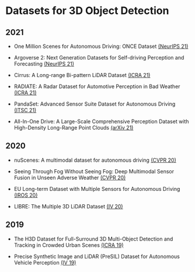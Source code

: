 # Datasets for 3D Object Detection

## 2021

- One Million Scenes for Autonomous Driving: ONCE Dataset [(NeurIPS 21)](https://arxiv.org/pdf/2106.11037.pdf)

- Argoverse 2: Next Generation Datasets for Self-driving Perception and Forecasting [(NeurIPS 21)](https://openreview.net/pdf?id=vKQGe36av4k)

- Cirrus: A Long-range Bi-pattern LiDAR Dataset [(ICRA 21)](https://ieeexplore.ieee.org/stamp/stamp.jsp?arnumber=9561267)

- RADIATE: A Radar Dataset for Automotive Perception in Bad Weather [(ICRA 21)](https://ieeexplore.ieee.org/stamp/stamp.jsp?arnumber=9562089)

- PandaSet: Advanced Sensor Suite Dataset for Autonomous Driving [(ITSC 21)](https://ieeexplore.ieee.org/stamp/stamp.jsp?tp=&arnumber=9565009)

- All-In-One Drive: A Large-Scale Comprehensive Perception Dataset with High-Density Long-Range Point Clouds [(arXiv 21)](https://www.researchgate.net/profile/Xinshuo-Weng/publication/347112693_All-In-One_Drive_A_Large-Scale_Comprehensive_Perception_Dataset_with_High-Density_Long-Range_Point_Clouds/links/5fd8156492851c13fe8925e8/All-In-One-Drive-A-Large-Scale-Comprehensive-Perception-Dataset-with-High-Density-Long-Range-Point-Clouds.pdf)

## 2020

- nuScenes: A multimodal dataset for autonomous driving [(CVPR 20)](https://arxiv.org/pdf/1903.11027.pdf)

- Seeing Through Fog Without Seeing Fog: Deep Multimodal Sensor Fusion in Unseen Adverse Weather [(CVPR 20)](https://openaccess.thecvf.com/content_CVPR_2020/papers/Bijelic_Seeing_Through_Fog_Without_Seeing_Fog_Deep_Multimodal_Sensor_Fusion_CVPR_2020_paper.pdf)

- EU Long-term Dataset with Multiple Sensors for Autonomous Driving [(IROS 20)](https://ieeexplore.ieee.org/stamp/stamp.jsp?arnumber=9341406)

- LIBRE: The Multiple 3D LiDAR Dataset [(IV 20)](https://ieeexplore.ieee.org/stamp/stamp.jsp?arnumber=9304681)

## 2019

- The H3D Dataset for Full-Surround 3D Multi-Object Detection and Tracking in Crowded Urban Scenes [(ICRA 19)](https://ieeexplore.ieee.org/stamp/stamp.jsp?arnumber=8793925)

- Precise Synthetic Image and LiDAR (PreSIL) Dataset for Autonomous Vehicle Perception [(IV 19)](https://ieeexplore.ieee.org/stamp/stamp.jsp?arnumber=8813809)